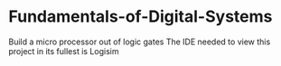 # Fundamentals-of-Digital-Systems
Build a micro processor out of logic gates
The IDE needed to view this project in its fullest is Logisim 
